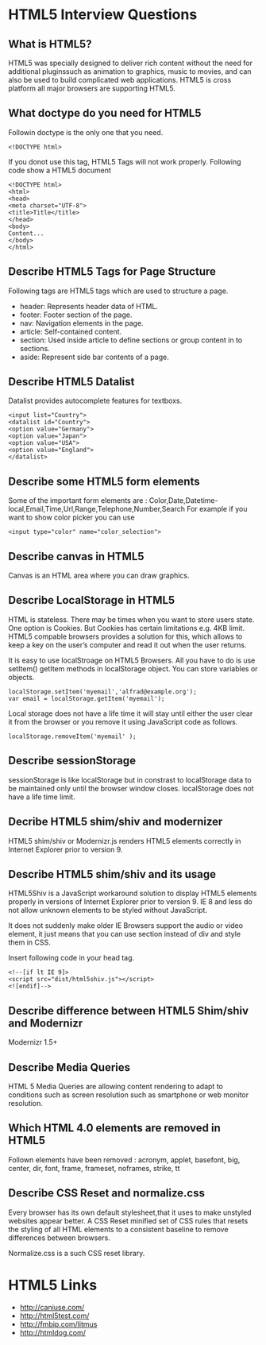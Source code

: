 # HTML5 Interview Questions

## What is HTML5?


HTML5 was specially designed to deliver rich content without the need for additional pluginssuch as animation to graphics, music to movies, and can also be used to build complicated web applications. HTML5 is cross platform all major browsers are supporting HTML5.

## What doctype do you need for HTML5

Followin doctype is the only one that you need.
```
<!DOCTYPE html>
```
If you donot use this tag, HTML5 Tags will not work properly. 
Following code show a HTML5 document
```
<!DOCTYPE html>
<html>
<head>
<meta charset="UTF-8">
<title>Title</title>
</head>
<body>
Content...
</body>
</html>
```

## Describe HTML5 Tags for Page Structure

Following tags are HTML5 tags which are used to structure a page.

- header: Represents header data of HTML.
- footer: Footer section of the page.
- nav: Navigation elements in the page.
- article: Self-contained content.
- section: Used inside article to define sections or group content in to sections.
- aside: Represent side bar contents of a page.

## Describe HTML5 Datalist

Datalist provides autocomplete features for textboxs.

```
<input list="Country">
<datalist id="Country">
<option value="Germany">
<option value="Japan">
<option value="USA">
<option value="England">
</datalist> 
```
## Describe some HTML5 form elements

Some of the important form elements are : Color,Date,Datetime-local,Email,Time,Url,Range,Telephone,Number,Search
For example if you want to show color picker you can use

```
<input type="color" name="color_selection">  
```

## Describe canvas in HTML5

Canvas is an HTML area where you can draw graphics.

## Describe LocalStorage in HTML5

HTML is stateless. There may be times when you want to store users state. One option is Cookies. But Cookies has certain limitations e.g. 4KB limit. HTML5 compable browsers provides a solution for this, which allows to keep a key on the user’s computer and read it out when the user returns.

It is easy to use localStroage on HTML5 Browsers. All you have to do is use setItem() getItem methods in localStorage object. You can store variables or objects.

```
localStorage.setItem('myemail','alfrad@example.org');
var email = localStorage.getItem('myemail');
```

Local storage does not have a life time it will stay until either the user clear it from the browser or you remove it using JavaScript code as follows.

```
localStorage.removeItem('myemail' );

```

## Describe sessionStorage 

sessionStorage is like localStorage but in constrast to localStorage data to be maintained only until the browser window closes.
localStorage does not have a life time limit.

## Decribe HTML5 shim/shiv and modernizer 

HTML5 shim/shiv or Modernizr.js renders HTML5 elements correctly in Internet Explorer prior to version 9.

## Describe HTML5 shim/shiv and its usage 

HTML5Shiv is a JavaScript workaround solution to display HTML5 elements properly in versions of Internet Explorer prior to version 9. IE 8 and less do not allow unknown elements to be styled without JavaScript.

It does not suddenly make older IE Browsers support the audio or video element, it just means that you can use section instead of div and style them in CSS.

Insert following code in your head tag.

```
<!--[if lt IE 9]>
<script src="dist/html5shiv.js"></script>
<![endif]-->
```

## Describe difference between HTML5 Shim/shiv and Modernizr

Modernizr 1.5+ 


## Describe Media Queries 

HTML 5 Media Queries are allowing content rendering to adapt to conditions such as screen resolution such as smartphone or web monitor resolution.


## Which HTML 4.0 elements are removed in HTML5

Follown elements have been removed : acronym, applet, basefont, big, center, dir, font, frame, frameset, noframes, strike, tt 

## Describe CSS Reset and normalize.css

Every browser has its own default stylesheet,that it uses to make unstyled websites appear better.
A CSS Reset  minified set of CSS rules that resets the styling of all HTML elements to a consistent baseline to remove differences between browsers.

Normalize.css is a such CSS reset library.  

# HTML5 Links

- http://caniuse.com/
- http://html5test.com/
- http://fmbip.com/litmus
- http://htmldog.com/